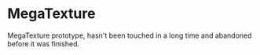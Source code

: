# MegaTexture
MegaTexture prototype, hasn't been touched in a long time and abandoned before it was finished.
